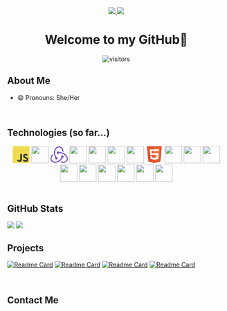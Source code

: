 <!-- Add image here? -->

<div align='center'>
   <a href="https://www.linkedin.com/in/laura-maser-225196b2/">
     <img src="https://img.shields.io/badge/LinkedIn-blue?style=for-the-badge&logo=linkedin&logoColor=white"></img>
   </a>
   <a href="https://angel.co/u/laura-maser">
     <img src="https://img.shields.io/badge/AngelList-%23D4D4D4.svg?style=for-the-badge&logo=AngelList&logoColor=black"></img>
   </a>
   
   <h1>Welcome to my GitHub👋</h1>
   
   ![visitors](https://visitor-badge.glitch.me/badge?page_id=lrmaser.lrmaser&right_color=red)
</div>

## About Me

- 😄 Pronouns: She/Her

</br>

## Technologies (so far...)

<div align='center'>
   <img src="https://github.com/devicons/devicon/blob/master/icons/javascript/javascript-original.svg" title="JavaScript" alt="JavaScript" width="40" height="40"/>
   <img src="https://cdn.jsdelivr.net/gh/devicons/devicon/icons/react/react-original.svg" width="40" height="40"/>
   <img src="https://github.com/devicons/devicon/blob/master/icons/redux/redux-original.svg" title="Redux" alt="Redux " width="40" height="40"/>
   <img src="https://cdn.jsdelivr.net/gh/devicons/devicon/icons/nodejs/nodejs-original.svg" width="40" height="40"/>
   <img src="https://cdn.jsdelivr.net/gh/devicons/devicon/icons/express/express-original.svg" width="40" height="40"/>
   <img src="https://cdn.jsdelivr.net/gh/devicons/devicon/icons/python/python-original.svg" width="40" height="40"/>
   <img src="https://cdn.jsdelivr.net/gh/devicons/devicon/icons/flask/flask-original.svg" width="40" height="40"/>
   <img src="https://github.com/devicons/devicon/blob/master/icons/html5/html5-original.svg" title="HTML5" alt="HTML" width="40" height="40"/>     
   <img src="https://cdn.jsdelivr.net/gh/devicons/devicon/icons/css3/css3-original.svg" width="40" height="40"/>
   <img src="https://cdn.jsdelivr.net/gh/devicons/devicon/icons/postgresql/postgresql-original.svg" width="40" height="40"/>
   <img src="https://cdn.jsdelivr.net/gh/devicons/devicon/icons/sequelize/sequelize-original.svg" width="40" height="40"/>
   <img src="https://cdn.jsdelivr.net/gh/devicons/devicon/icons/sqlalchemy/sqlalchemy-original.svg" width="40" height="40"/>
   <img src="https://cdn.jsdelivr.net/gh/devicons/devicon/icons/git/git-original.svg" width="40" height="40"/>
   <img src="https://cdn.jsdelivr.net/gh/devicons/devicon/icons/github/github-original.svg" width="40" height="40"/>
   <img src="https://cdn.jsdelivr.net/gh/devicons/devicon/icons/heroku/heroku-original.svg" width="40" height="40"/>
   <img src="https://cdn.jsdelivr.net/gh/devicons/devicon/icons/docker/docker-original.svg" width="40" height="40"/>
   <img src="https://cdn.jsdelivr.net/gh/devicons/devicon/icons/vscode/vscode-original.svg" width="40" height="40"/>
</div>

</br>

## GitHub Stats

<img height="180em" src="https://github-readme-stats.vercel.app/api?username=lrmaser&show_icons=true&hide_border=true&&count_private=true&include_all_commits=true&theme=tokyonight" />
<img height="180em" src="https://github-readme-stats.vercel.app/api/top-langs?username=lrmaser&show_icons=true&hide_border=true&locale=en&layout=compact&theme=tokyonight"/>
   
</br>

## Projects

[![Readme Card](https://github-readme-stats.vercel.app/api/pin/?username=lrmaser&repo=tism&theme=tokyonight&card_width=500&hide_border=true)](https://github.com/lrmaser/tism)
[![Readme Card](https://github-readme-stats.vercel.app/api/pin/?username=lrmaser&repo=leet-up&theme=tokyonight&card_width=500&hide_border=true)](https://github.com/lrmaser/leet-up)
[![Readme Card](https://github-readme-stats.vercel.app/api/pin/?username=miajoubert&repo=petsy&theme=tokyonight&card_width=500&hide_border=true)](https://github.com/miajoubert/petsy)
[![Readme Card](https://github-readme-stats.vercel.app/api/pin/?username=alexsmaldone&repo=good-game-guides&theme=tokyonight&card_width=500&hide_border=true)](https://github.com/alexsmaldone/good-game-guides)

</br>

## Contact Me

</br>

<!--
**lrmaser/lrmaser** is a ✨ _special_ ✨ repository because its `README.md` (this file) appears on your GitHub profile.

Here are some ideas to get you started:

- 🔭 I’m currently working on ...
- 🌱 I’m currently learning ...
- 👯 I’m looking to collaborate on ...
- 🤔 I’m looking for help with ...
- 💬 Ask me about ...
- 📫 How to reach me: ...
- ⚡ Fun fact: ...
-->
